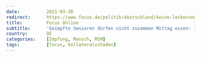 ```yaml
---
date:          2021-03-30
redirect:      https://www.focus.de/politik/deutschland/keine-lockerungen-trotz-impfung-immun-aber-isoliert-in-seniorenheimen-offenbart-sich-blinder-fleck-der-impfstrategie_id_13141443.html
title:         Focus Online
subtitle:      'Geimpfte Senioren dürfen nicht zusammen Mittag essen: Ihnen wurde die Würde genommen'
country:       DE
categories:    [Impfung, Mensch, MSM]
tags:          [focus, kollateralschäden]
---
```

